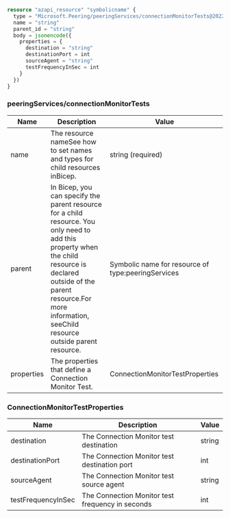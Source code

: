 ```terraform
resource "azapi_resource" "symbolicname" {
  type = "Microsoft.Peering/peeringServices/connectionMonitorTests@2022-10-01"
  name = "string"
  parent_id = "string"
  body = jsonencode({
    properties = {
      destination = "string"
      destinationPort = int
      sourceAgent = "string"
      testFrequencyInSec = int
    }
  })
}

```

### peeringServices/connectionMonitorTests

| Name | Description | Value |
|-|-|-|
| name | The resource nameSee how to set names and types for child resources inBicep. | string (required) |
| parent | In Bicep, you can specify the parent resource for a child resource. You only need to add this property when the child resource is declared outside of the parent resource.For more information, seeChild resource outside parent resource. | Symbolic name for resource of type:peeringServices |
| properties | The properties that define a Connection Monitor Test. | ConnectionMonitorTestProperties |


### ConnectionMonitorTestProperties

| Name | Description | Value |
|-|-|-|
| destination | The Connection Monitor test destination | string |
| destinationPort | The Connection Monitor test destination port | int |
| sourceAgent | The Connection Monitor test source agent | string |
| testFrequencyInSec | The Connection Monitor test frequency in seconds | int |


